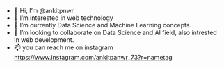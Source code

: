 - 👋 Hi, I’m @ankitpnwr
- 👀 I’m interested in web technology
- 🌱 I’m currently Data Science and Machine Learning concepts.
- 💞️ I’m looking to collaborate on Data Science and Al field, also intrested in web development.
- 📫 you can reach me on instagram https://www.instagram.com/ankitpanwr_73?r=nametag

<!---
ankitpnwr/ankitpnwr is a ✨ special ✨ repository because its `README.md` (this file) appears on your GitHub profile.
You can click the Preview link to take a look at your changes.
--->
